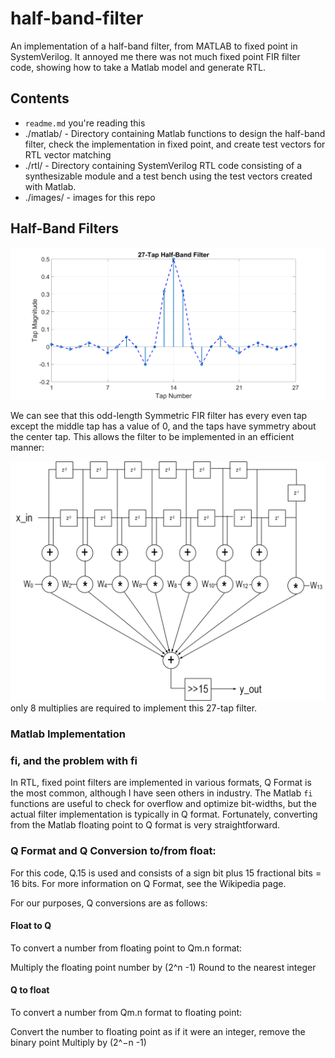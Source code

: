 # half-band-filter
An implementation of a half-band filter, from MATLAB to fixed point in SystemVerilog.  It annoyed me there was not much fixed point FIR filter code, showing how to take a Matlab model and generate RTL. 

## Contents

* `readme.md` you're reading this
* ./matlab/ - Directory containing Matlab functions to design the half-band filter, check the implementation in fixed point, and create test vectors for RTL vector matching
* ./rtl/ - Directory containing SystemVerilog RTL code consisting of a synthesizable module and a test bench using the test vectors created with Matlab.
* ./images/ - images for this repo

## Half-Band Filters

<img src="./images/half_band_filter_taps.png">

We can see that this odd-length Symmetric FIR filter has every even tap except the middle tap has a value of 0, and the taps have symmetry about the center tap.  This allows the filter to be implemented in an efficient manner:

<img src="./images/hbfilter.png">
only 8 multiplies are required to implement this 27-tap filter.

### Matlab Implementation

### fi, and the problem with fi

In RTL, fixed point filters are implemented in various formats, Q Format is the most common, although I have seen others in industry.  The Matlab `fi` functions are useful to check for overflow and optimize bit-widths, but the actual filter implementation is typically in Q format.  Fortunately, converting from the Matlab floating point to Q format is very straightforward.

### Q Format and Q Conversion to/from float:
For this code, Q.15 is used and consists of a sign bit plus 15 fractional bits = 16 bits.  For more information on Q Format, see the Wikipedia page.  

For our purposes, Q conversions are as follows:
#### Float to Q
To convert a number from floating point to Qm.n format:

Multiply the floating point number by (2^n -1)
Round to the nearest integer

#### Q to float
To convert a number from Qm.n format to floating point:

Convert the number to floating point as if it were an integer, remove the binary point
Multiply by (2^−n -1)
